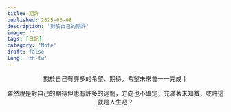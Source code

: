 ```yaml
---
title: 期許
published: 2025-03-08
description: '對於自己的期許'
image: ''
tags: [日記]
category: 'Note'
draft: false 
lang: 'zh-tw'
---
```

<center>
對於自己有許多的希望、期待，希望未來會一一完成！

雖然說是對自己的期待但也有許多的迷惘，方向也不確定，充滿著未知數，或許這就是人生吧？
</center>